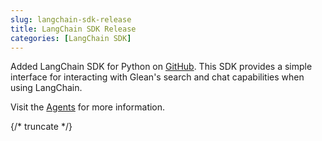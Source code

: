 ```yaml
---
slug: langchain-sdk-release
title: LangChain SDK Release
categories: [LangChain SDK]
---
```


Added LangChain SDK for Python on [GitHub](https://github.com/gleanwork/langchain-glean). This SDK provides a simple interface for interacting with Glean's search and chat capabilities when using LangChain.

Visit the [Agents](../guides/agents/) for more information.

{/* truncate */}

